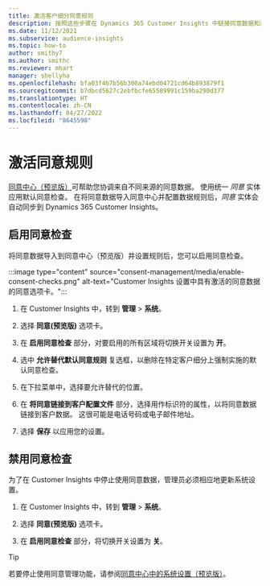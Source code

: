 ```yaml
---
title: 激活客户细分同意规则
description: 按照这些步骤在 Dynamics 365 Customer Insights 中链接同意数据和激活同意检查。 管理员还可以禁用同意检查。
ms.date: 11/12/2021
ms.subservice: audience-insights
ms.topic: how-to
author: smithy7
ms.author: smithc
ms.reviewer: mhart
manager: shellyha
ms.openlocfilehash: bfa03f4b7b56b300a74ebd04721cd64b893879f1
ms.sourcegitcommit: b7dbcd5627c2ebfbcfe65589991c159ba290d377
ms.translationtype: HT
ms.contentlocale: zh-CN
ms.lasthandoff: 04/27/2022
ms.locfileid: "8645598"
---
```

# <a name="activate-consent-rules"></a>激活同意规则

[同意中心（预览版）](consent-management/overview.md)可帮助您协调来自不同来源的同意数据。 使用统一 *同意* 实体应用默认同意检查。 在将同意数据导入同意中心并配置数据规则后，*同意* 实体会自动同步到 Dynamics 365 Customer Insights。

## <a name="enable-consent-checks"></a>启用同意检查

将同意数据导入到同意中心（预览版）并设置规则后，您可以启用同意检查。 

:::image type="content" source="consent-management/media/enable-consent-checks.png" alt-text="Customer Insights 设置中具有激活的同意数据的同意选项卡。":::

1. 在 Customer Insights 中，转到 **管理** > **系统**。

1. 选择 **同意(预览版)** 选项卡。

1. 在 **启用同意检查** 部分，对要启用的所有区域将切换开关设置为 **开**。

1. 选中 **允许替代默认同意规则** 复选框，以删除在特定客户细分上强制实施的默认同意检查。 

1. 在下拉菜单中，选择要允许替代的位置。     

1. 在 **将同意链接到客户配置文件** 部分，选择用作标识符的属性，以将同意数据链接到客户数据。 这很可能是电话号码或电子邮件地址。 

1. 选择 **保存** 以应用您的设置。

## <a name="disable-consent-checks"></a>禁用同意检查

为了在 Customer Insights 中停止使用同意数据，管理员必须相应地更新系统设置。

1. 在 Customer Insights 中，转到 **管理** > **系统**。

1. 选择 **同意(预览版)** 选项卡。

1. 在 **启用同意检查** 部分，将切换开关设置为 **关**。

> [!TIP]
> 若要停止使用同意管理功能，请参阅[同意中心中的系统设置（预览版）](consent-management/system-settings.md)。
